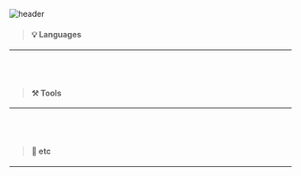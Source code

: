 
![header](https://capsule-render.vercel.app/api?type=waving&color=9FDCF6&height=170&section=header&text=%20Yoojin's%20Github&fontSize=50&fontColor=FFFFFF)


>#### 💡 Languages
___

<br/>
<br/>

>#### ⚒ Tools
___

<br/>
<br/>


>#### 💬 etc
___

<br/>
<br/>

